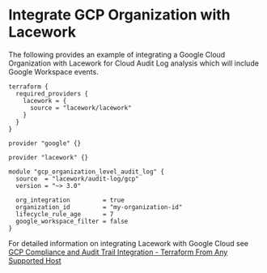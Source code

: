 # Integrate GCP Organization with Lacework
The following provides an example of integrating a Google Cloud Organization with Lacework for Cloud Audit Log analysis which will include Google Workspace events.

```hcl
terraform {
  required_providers {
    lacework = {
      source = "lacework/lacework"
    }
  }
}

provider "google" {}

provider "lacework" {}

module "gcp_organization_level_audit_log" {
  source  = "lacework/audit-log/gcp"
  version = "~> 3.0"

  org_integration         = true
  organization_id         = "my-organization-id"
  lifecycle_rule_age      = 7
  google_workspace_filter = false
}
```

For detailed information on integrating Lacework with Google Cloud see [GCP Compliance and Audit Trail Integration - Terraform From Any Supported Host](https://docs.lacework.com/gcp-compliance-and-audit-log-integration-terraform-from-any-supported-host)
